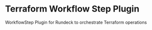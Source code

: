 # Terraform Workflow Step Plugin

WorkflowStep Plugin for Rundeck to orchestrate Terraform operations